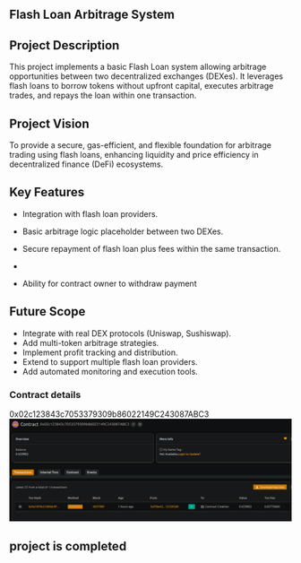 ##   Flash Loan Arbitrage System

##     Project Description
This project implements a basic Flash Loan system allowing arbitrage opportunities between two decentralized exchanges (DEXes). It leverages flash loans to borrow tokens without upfront capital, executes arbitrage trades, and repays the loan within one transaction.

## Project Vision

To provide a secure, gas-efficient, and flexible foundation for arbitrage trading using flash loans, enhancing liquidity and price efficiency in decentralized finance (DeFi) ecosystems.

## Key Features


- Integration with flash loan providers.
- Basic arbitrage logic placeholder between two DEXes.
- Secure repayment of flash loan plus fees within the same transaction.

- 
- Ability for contract owner to withdraw payment 
##    Future Scope
- Integrate with real DEX protocols (Uniswap, Sushiswap).
- Add multi-token arbitrage strategies.
- Implement profit tracking and distribution.
- Extend to support multiple flash loan providers.
- Add automated monitoring and execution tools.


###   Contract details

0x02c123843c7053379309b86022149C243087ABC3![alt text](image.png)
##

## project is completed 

